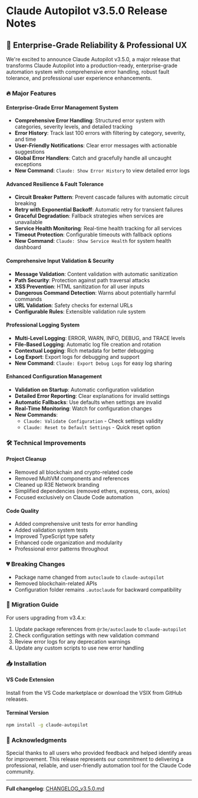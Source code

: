 # Claude Autopilot v3.5.0 Release Notes

## 🚀 Enterprise-Grade Reliability & Professional UX

We're excited to announce Claude Autopilot v3.5.0, a major release that transforms Claude Autopilot into a production-ready, enterprise-grade automation system with comprehensive error handling, robust fault tolerance, and professional user experience enhancements.

### 🔥 Major Features

#### Enterprise-Grade Error Management System
- **Comprehensive Error Handling**: Structured error system with categories, severity levels, and detailed tracking
- **Error History**: Track last 100 errors with filtering by category, severity, and time
- **User-Friendly Notifications**: Clear error messages with actionable suggestions
- **Global Error Handlers**: Catch and gracefully handle all uncaught exceptions
- **New Command**: `Claude: Show Error History` to view detailed error logs

#### Advanced Resilience & Fault Tolerance
- **Circuit Breaker Pattern**: Prevent cascade failures with automatic circuit breaking
- **Retry with Exponential Backoff**: Automatic retry for transient failures
- **Graceful Degradation**: Fallback strategies when services are unavailable
- **Service Health Monitoring**: Real-time health tracking for all services
- **Timeout Protection**: Configurable timeouts with fallback options
- **New Command**: `Claude: Show Service Health` for system health dashboard

#### Comprehensive Input Validation & Security
- **Message Validation**: Content validation with automatic sanitization
- **Path Security**: Protection against path traversal attacks
- **XSS Prevention**: HTML sanitization for all user inputs
- **Dangerous Command Detection**: Warns about potentially harmful commands
- **URL Validation**: Safety checks for external URLs
- **Configurable Rules**: Extensible validation rule system

#### Professional Logging System
- **Multi-Level Logging**: ERROR, WARN, INFO, DEBUG, and TRACE levels
- **File-Based Logging**: Automatic log file creation and rotation
- **Contextual Logging**: Rich metadata for better debugging
- **Log Export**: Export logs for debugging and support
- **New Command**: `Claude: Export Debug Logs` for easy log sharing

#### Enhanced Configuration Management
- **Validation on Startup**: Automatic configuration validation
- **Detailed Error Reporting**: Clear explanations for invalid settings
- **Automatic Fallbacks**: Use defaults when settings are invalid
- **Real-Time Monitoring**: Watch for configuration changes
- **New Commands**: 
  - `Claude: Validate Configuration` - Check settings validity
  - `Claude: Reset to Default Settings` - Quick reset option

### 🛠️ Technical Improvements

#### Project Cleanup
- Removed all blockchain and crypto-related code
- Removed MultiVM components and references
- Cleaned up R3E Network branding
- Simplified dependencies (removed ethers, express, cors, axios)
- Focused exclusively on Claude Code automation

#### Code Quality
- Added comprehensive unit tests for error handling
- Added validation system tests
- Improved TypeScript type safety
- Enhanced code organization and modularity
- Professional error patterns throughout

### 💔 Breaking Changes

- Package name changed from `autoclaude` to `claude-autopilot`
- Removed blockchain-related APIs
- Configuration folder remains `.autoclaude` for backward compatibility

### 🔄 Migration Guide

For users upgrading from v3.4.x:
1. Update package references from `@r3e/autoclaude` to `claude-autopilot`
2. Check configuration settings with new validation command
3. Review error logs for any deprecation warnings
4. Update any custom scripts to use new error handling

### 📥 Installation

#### VS Code Extension
Install from the VS Code marketplace or download the VSIX from GitHub releases.

#### Terminal Version
```bash
npm install -g claude-autopilot
```

### 🙏 Acknowledgments

Special thanks to all users who provided feedback and helped identify areas for improvement. This release represents our commitment to delivering a professional, reliable, and user-friendly automation tool for the Claude Code community.

---

**Full changelog**: [CHANGELOG_v3.5.0.md](./CHANGELOG_v3.5.0.md)